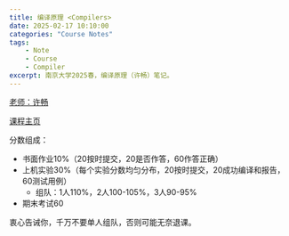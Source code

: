 ```yaml
---
title: 编译原理 <Compilers>
date: 2025-02-17 10:10:00
categories: "Course Notes"
tags: 
    - Note
    - Course
    - Compiler
excerpt: 南京大学2025春，编译原理（许畅）笔记。
---
```


[老师：许畅](https://cs.nju.edu.cn/changxu/)

[课程主页](https://cs.nju.edu.cn/changxu/2_compiler/index.html)

分数组成：
- 书面作业10%（20按时提交，20是否作答，60作答正确）
- 上机实验30%（每个实验分数均匀分布，20按时提交，20成功编译和报告，60测试用例）
  - 组队：1人110%，2人100-105%，3人90-95%
- 期末考试60

衷心告诫你，千万不要单人组队，否则可能无奈退课。